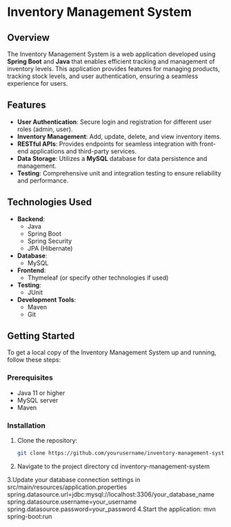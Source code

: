 # Inventory Management System

## Overview
The Inventory Management System is a web application developed using **Spring Boot** and **Java** that enables efficient tracking and management of inventory levels. This application provides features for managing products, tracking stock levels, and user authentication, ensuring a seamless experience for users.

## Features
- **User Authentication**: Secure login and registration for different user roles (admin, user).
- **Inventory Management**: Add, update, delete, and view inventory items.
- **RESTful APIs**: Provides endpoints for seamless integration with front-end applications and third-party services.
- **Data Storage**: Utilizes a **MySQL** database for data persistence and management.
- **Testing**: Comprehensive unit and integration testing to ensure reliability and performance.

## Technologies Used
- **Backend**: 
  - Java
  - Spring Boot
  - Spring Security
  - JPA (Hibernate)
- **Database**: 
  - MySQL
- **Frontend**: 
  - Thymeleaf (or specify other technologies if used)
- **Testing**: 
  - JUnit
- **Development Tools**:
  - Maven
  - Git

## Getting Started
To get a local copy of the Inventory Management System up and running, follow these steps:

### Prerequisites
- Java 11 or higher
- MySQL server
- Maven

### Installation
1. Clone the repository:
   ```bash
   git clone https://github.com/yourusername/inventory-management-system.git
   
2. Navigate to the project directory
   cd inventory-management-system

3.Update your database connection settings in src/main/resources/application.properties
  spring.datasource.url=jdbc:mysql://localhost:3306/your_database_name
  spring.datasource.username=your_username
  spring.datasource.password=your_password
4.Start the application:
  mvn spring-boot:run
